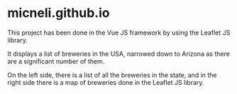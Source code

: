 # micneli.github.io

This project has been done in the Vue JS framework by using the Leaflet JS library.

It displays a list of breweries in the USA, narrowed down to Arizona as there are a significant number of them.

On the left side, there is a list of all the breweries in the state, and in the right side there is a map of breweries done in the Leaflet JS library.
